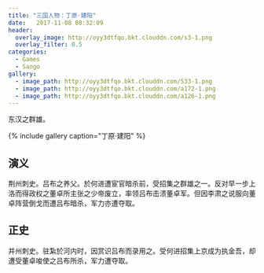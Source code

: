 ```yaml
---
title: "三国人物：丁原·建阳"
date:   2017-11-08 08:32:09
header:
  overlay_image: http://oyy3dtfqo.bkt.clouddn.com/s3-1.png
  overlay_filter: 0.5
categories:
  - Games
  - Sango
gallery:
  - image_path: http://oyy3dtfqo.bkt.clouddn.com/533-1.png
  - image_path: http://oyy3dtfqo.bkt.clouddn.com/a172-1.png
  - image_path: http://oyy3dtfqo.bkt.clouddn.com/a126-1.png
---
```


东汉之群雄。

{% include gallery caption="丁原·建阳" %}

## 演义

荆州刺史。吕布之养父。於何进遭宦官暗杀前，受招集之群雄之一。反对早一步上洛而得政权之董卓所主张之少帝废立，率领吕布击溃董卓军。但因李肃之说服向董卓阵营倒戈而遭吕布暗杀，军力亦遭夺取。

## 正史

并州刺史。驻紮於河内时，因赏识吕布而录用之。受何进招集上京成为执金吾，却遭受董卓唆使之吕布所杀，军力遭夺取。